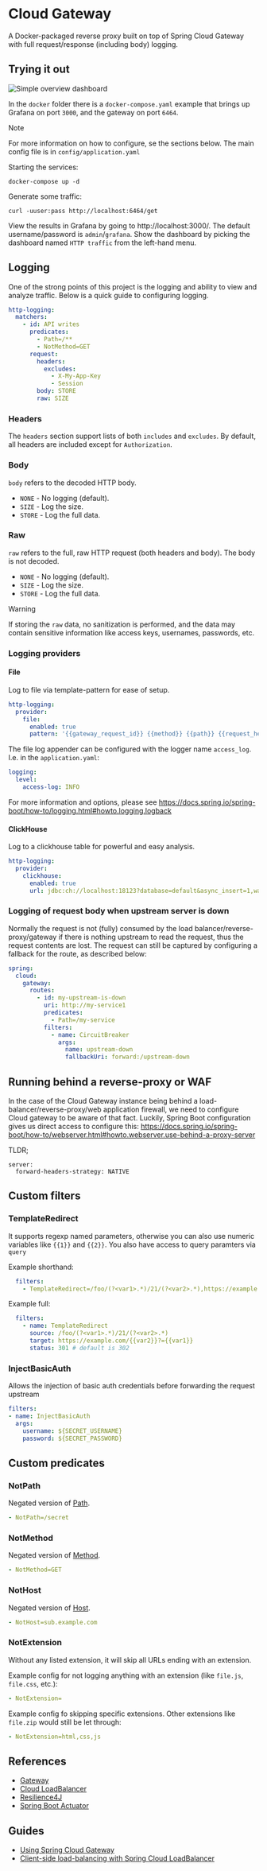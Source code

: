 # Cloud Gateway

A Docker-packaged reverse proxy built on top of Spring Cloud Gateway with full request/response (including body) logging.

## Trying it out

<img src="doc/basic_dashboard.png" alt= "Simple overview dashboard">

In the `docker` folder there is a `docker-compose.yaml` example that brings up Grafana on port `3000`, and the gateway
on port `6464`.

> [!NOTE] 
> For more information on how to configure, se the sections below. The main config file is in `config/application.yaml`

Starting the services:

```shell
docker-compose up -d
```

Generate some traffic:

```shell
curl -uuser:pass http://localhost:6464/get
```

View the results in Grafana by going to http://localhost:3000/. The default username/password is `admin`/`grafana`. Show
the dashboard by picking the dashboard named `HTTP traffic` from the left-hand menu.

## Logging

One of the strong points of this project is the logging and ability to view and analyze traffic. Below is a quick guide
to configuring logging.

```yaml
http-logging:
  matchers:
    - id: API writes
      predicates:
        - Path=/**
        - NotMethod=GET
      request:
        headers:
          excludes:
            - X-My-App-Key
            - Session
        body: STORE
        raw: SIZE
```

### Headers

The `headers` section support lists of both `includes` and `excludes`. By default, all headers are included except for `Authorization`.

### Body
`body` refers to the decoded HTTP body.

* `NONE` - No logging (default).
* `SIZE` - Log the size.
* `STORE` - Log the full data.


### Raw
`raw` refers to the full, raw HTTP request (both headers and body). The body is not decoded.

* `NONE` - No logging (default).
* `SIZE` - Log the size.
* `STORE` - Log the full data.

> [!WARNING] 
> If storing the `raw` data, no sanitization is performed, and the data may contain sensitive information like access keys, usernames, passwords, etc.

### Logging providers

#### File

Log to file via template-pattern for ease of setup.

```yaml
http-logging:
  provider:
    file:
      enabled: true
      pattern: '{{gateway_request_id}} {{method}} {{path}} {{request_headers["Content-Length"][0]}} {{status}}'
```


The file log appender can be configured with the logger name `access_log`. I.e. in the `application.yaml`:
```yaml
logging:
  level:
    access-log: INFO
```
For more information and options, please see https://docs.spring.io/spring-boot/how-to/logging.html#howto.logging.logback

#### ClickHouse
Log to a clickhouse table for powerful and easy analysis.

```yaml
http-logging:
  provider:
    clickhouse:
      enabled: true
      url: jdbc:ch://localhost:18123?database=default&async_insert=1,wait_for_async_insert=0
```

### Logging of request body when upstream server is down

Normally the request is not (fully) consumed by the load balancer/reverse-proxy/gateway if there is nothing upstream to read the request, thus the request contents are
lost. The request can still be captured by configuring a fallback for the route, as described below:

```yaml
spring:
  cloud:
    gateway:
      routes:
        - id: my-upstream-is-down
          uri: http://my-service1
          predicates:
            - Path=/my-service
          filters:
            - name: CircuitBreaker
              args:
                name: upstream-down
                fallbackUri: forward:/upstream-down
```

## Running behind a reverse-proxy or WAF
In the case of the Cloud Gateway instance being behind a load-balancer/reverse-proxy/web application firewall, we need to configure Cloud gateway to be aware of that fact. Luckily, Spring Boot configuration gives us direct access to configure this: https://docs.spring.io/spring-boot/how-to/webserver.html#howto.webserver.use-behind-a-proxy-server

TLDR;
```
server:
  forward-headers-strategy: NATIVE
```

## Custom filters


### TemplateRedirect
It supports regexp named parameters, otherwise you can also use numeric variables like `{{1}}` and `{{2}}`. You also have access to query paramters via `query`

Example shorthand:
```yaml
  filters:
    - TemplateRedirect=/foo/(?<var1>.*)/21/(?<var2>.*),https://example.com/{{var2}}?={{var1}},302
```

Example full:
```yaml
  filters:
    - name: TemplateRedirect
      source: /foo/(?<var1>.*)/21/(?<var2>.*)
      target: https://example.com/{{var2}}?={{var1}}
      status: 301 # default is 302
```


### InjectBasicAuth
Allows the injection of basic auth credentials before forwarding the request upstream

```yaml
filters:
- name: InjectBasicAuth
  args:
    username: ${SECRET_USERNAME}
    password: ${SECRET_PASSWORD}
```

## Custom predicates

### NotPath
Negated version of [Path](https://cloud.spring.io/spring-cloud-gateway/multi/multi_gateway-request-predicates-factories.html#_path_route_predicate_factory).

```yaml
- NotPath=/secret
```

### NotMethod
Negated version of [Method](https://cloud.spring.io/spring-cloud-gateway/multi/multi_gateway-request-predicates-factories.html#_method_route_predicate_factory).
```yaml
- NotMethod=GET
```

### NotHost
Negated version of [Host](https://cloud.spring.io/spring-cloud-gateway/multi/multi_gateway-request-predicates-factories.html#_host_route_predicate_factory).

```yaml
- NotHost=sub.example.com
```

### NotExtension
Without any listed extension, it will skip all URLs ending with an extension.

Example config for not logging anything with an extension (like `file.js`, `file.css`, etc.):
```yaml
- NotExtension=
```

Example config fo skipping specific extensions. Other extensions like `file.zip` would still be let through:
```yaml
- NotExtension=html,css,js
```

## References

* [Gateway](https://docs.spring.io/spring-cloud-gateway/docs/current/reference/html/)
* [Cloud LoadBalancer](https://docs.spring.io/spring-cloud-commons/docs/current/reference/html/#spring-cloud-loadbalancer)
* [Resilience4J](https://docs.spring.io/spring-cloud-circuitbreaker/docs/current/reference/html/#configuring-resilience4j-circuit-breakers)
* [Spring Boot Actuator](https://docs.spring.io/spring-boot/docs/3.0.4/reference/htmlsingle/#actuator)

## Guides

* [Using Spring Cloud Gateway](https://github.com/spring-cloud-samples/spring-cloud-gateway-sample)
* [Client-side load-balancing with Spring Cloud LoadBalancer](https://spring.io/guides/gs/spring-cloud-loadbalancer/)
